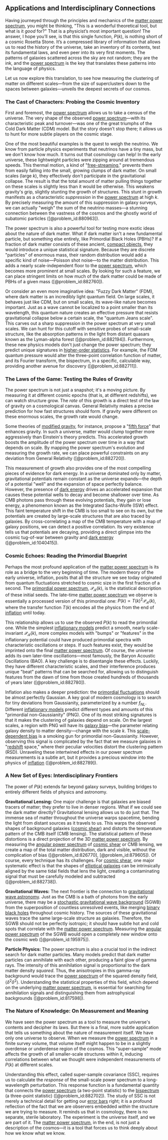 ## Applications and Interdisciplinary Connections

Having journeyed through the principles and mechanics of the [matter power spectrum](@article_id:160913), you might be thinking, "This is a wonderful theoretical tool, but what is it *good* for?" That is a physicist’s most important question! The answer, I hope you’ll see, is that this single function, $P(k)$, is nothing short of a cosmic Rosetta Stone. It’s a compressed library of information that allows us to read the history of the universe, take an inventory of its contents, test its fundamental laws, and even peer into its very first moments. The patterns of galaxies scattered across the sky are not random; they are the ink, and the [power spectrum](@article_id:159502) is the key that translates these patterns into the language of physics.

Let us now explore this translation, to see how measuring the clustering of matter on different scales—from the size of superclusters down to the spaces between galaxies—unveils the deepest secrets of our cosmos.

### The Cast of Characters: Probing the Cosmic Inventory

First and foremost, the [power spectrum](@article_id:159502) allows us to take a census of the universe. The very shape of the observed [power spectrum](@article_id:159502)—with its characteristic peak and turnover—was one of the great triumphs of the Cold Dark Matter (CDM) model. But the story doesn’t stop there; it allows us to hunt for more subtle players on the cosmic stage.

One of the most beautiful examples is the quest to weigh the neutrino. We know from particle physics experiments that neutrinos have a tiny mass, but we don't know how much. It turns out that cosmology can help! In the early universe, these lightweight particles were zipping around at tremendous speeds. This thermal motion, a kind of "[free-streaming](@article_id:159012)," prevents them from easily falling into the small, growing clumps of dark matter. On small scales (large $k$), they effectively don't participate in the gravitational collapse. The result is that the total amount of matter pulling things together on these scales is slightly less than it would be otherwise. This weakens gravity's grip, slightly stunting the growth of structures. This stunt in growth manifests as a characteristic *suppression* in the [power spectrum](@article_id:159502) at high $k$. By precisely measuring the amount of this suppression in galaxy surveys, we can actually "weigh" the sum of the neutrino masses—a stunning connection between the vastness of the cosmos and the ghostly world of subatomic particles ([@problem_id:880963]).

The power spectrum is also a powerful tool for testing more exotic ideas about the nature of dark matter. What if dark matter isn't a new fundamental particle, but something else entirely, like Primordial Black Holes (PBHs)? If a fraction of dark matter consists of these ancient, [compact objects](@article_id:157117), they would introduce a unique statistical signature. Because they are discrete "particles" of enormous mass, their random distribution would add a specific kind of noise—Poisson shot noise—to the matter distribution. This adds a nearly scale-independent floor to the [power spectrum](@article_id:159502), which becomes more prominent at small scales. By looking for such a feature, we can place stringent limits on how much of the dark matter could be made of PBHs of a given mass ([@problem_id:882760]).

Or consider an even more imaginative idea: "Fuzzy Dark Matter" (FDM), where dark matter is an incredibly light quantum field. On large scales, it behaves just like CDM, but on small scales, its wave-like nature becomes important. Just as a wave cannot be localized to a point smaller than its wavelength, this quantum nature creates an effective pressure that resists gravitational collapse below a certain scale, the "quantum Jeans scale". This carves out a sharp suppression in the power spectrum at very small scales. We can hunt for this cutoff with sensitive probes of small-scale structure, like the absorption patterns in the light from distant quasars known as the Lyman-alpha forest ([@problem_id:882194]). Furthermore, these new physics models don't just change the power spectrum; they predict unique signatures in [higher-order statistics](@article_id:192855). For example, the FDM quantum pressure would alter the three-point correlation function of matter, and its Fourier transform, the bispectrum, in a specific, calculable way, providing another avenue for discovery ([@problem_id:882711]).

### The Laws of the Game: Testing the Rules of Gravity

The power spectrum is not just a snapshot; it's a moving picture. By measuring it at different cosmic epochs (that is, at different redshifts), we can watch structure grow. The *rate* of this growth is a direct test of the law of gravity on a cosmological canvas. General Relativity makes a precise prediction for how fast structures should form. If gravity were different on these enormous scales, the growth rate would change.

Some theories of [modified gravity](@article_id:158365), for instance, propose a "[fifth force](@article_id:157032)" that enhances gravity. In such a universe, matter would clump together more aggressively than Einstein's theory predicts. This accelerated growth boosts the amplitude of the power spectrum over time in a way that depends on scale. By mapping the power spectrum's evolution and measuring the growth rate, we can place powerful constraints on any deviation from General Relativity ([@problem_id:882720]).

This measurement of growth also provides one of the most compelling pieces of evidence for dark energy. In a universe dominated only by matter, gravitational potentials remain constant as the universe expands—the depth of a potential "well" and the expansion of space perfectly balance. However, the presence of [dark energy](@article_id:160629) drives an accelerated expansion that causes these potential wells to decay and become shallower over time. As CMB photons pass through these evolving potentials, they gain or lose energy, a phenomenon known as the Integrated Sachs-Wolfe (ISW) effect. This faint temperature shift in the CMB is too small to see on its own, but the potentials are created by large-scale structures that are also traced by galaxies. By cross-correlating a map of the CMB temperature with a map of galaxy positions, we can detect a positive correlation. Its very existence tells us that potentials are decaying, providing a direct glimpse into the cosmic tug-of-war between gravity and [dark energy](@article_id:160629) ([@problem_id:1040415]).

### Cosmic Echoes: Reading the Primordial Blueprint

Perhaps the most profound application of the [matter power spectrum](@article_id:160913) is its role as a bridge to the very beginning of time. The modern theory of the early universe, inflation, posits that all the structure we see today originated from quantum fluctuations stretched to cosmic size in the first fraction of a second. The [primordial power spectrum](@article_id:158846), $\mathcal{P}_{\mathcal{R}}(k)$, is the statistical description of these initial seeds. The late-time [matter power spectrum](@article_id:160913) we observe is essentially a processed version of this primordial one: $P(k) \propto T(k)^2 \mathcal{P}_{\mathcal{R}}(k)$, where the transfer function $T(k)$ encodes all the physics from the end of [inflation](@article_id:160710) until today.

This relationship allows us to use the observed $P(k)$ to read the primordial one. While the simplest [inflationary models](@article_id:160872) predict a smooth, nearly scale-invariant $\mathcal{P}_{\mathcal{R}}(k)$, more complex models with "bumps" or "features" in the inflationary potential could have produced primordial spectra with characteristic oscillations or steps. If such features exist, they would be imprinted onto the final [matter power spectrum](@article_id:160913). Of course, the universe adds its own later-time oscillations—most famously, the Baryon Acoustic Oscillations (BAO). A key challenge is to disentangle these effects. Luckily, they have different characteristic scales, and their interference produces unique "beat" patterns that can be searched for, allowing us to distinguish features from the dawn of time from those created hundreds of thousands of years later ([@problem_id:882780]).

Inflation also makes a deeper prediction: the [primordial fluctuations](@article_id:157972) should be almost perfectly Gaussian. A key goal of modern cosmology is to search for tiny deviations from Gaussianity, parameterized by a number $f_{NL}$. Different [inflationary models](@article_id:160872) predict different types and amounts of this "primordial non-Gaussianity" (PNG). One of its most striking signatures is that it makes the clustering of galaxies depend on scale. On the largest scales, a region with PNG will have its [galaxy bias](@article_id:157019)—the parameter relating galaxy density to matter density—change with the scale $k$. This [scale-dependent bias](@article_id:157714) is a smoking gun for primordial non-Gaussianity. However, observing this signal is complicated by the fact that we measure galaxies in "[redshift](@article_id:159451) space," where their peculiar velocities distort the clustering pattern (RSD). Unraveling these intertwined effects in our power spectrum measurements is a subtle art, but it provides a precious window into the physics of [inflation](@article_id:160710) ([@problem_id:882789]).

### A New Set of Eyes: Interdisciplinary Frontiers

The power of $P(k)$ extends far beyond galaxy surveys, building bridges to entirely different fields of physics and astronomy.

**Gravitational Lensing:** One major challenge is that galaxies are biased tracers of matter; they prefer to live in denser regions. What if we could see the dark matter directly? Gravitational lensing allows us to do just that. The immense sea of matter throughout the universe warps spacetime, bending the light from distant sources as it travels to us. This warps the observed shapes of background galaxies ([cosmic shear](@article_id:157359)) and distorts the temperature pattern of the CMB itself (CMB lensing). The statistical pattern of these distortions is a direct projection of the 3D [matter power spectrum](@article_id:160913). By measuring the [angular power spectrum](@article_id:160631) of [cosmic shear](@article_id:157359) or CMB lensing, we create a map of the total matter distribution, dark and visible, without the complication of bias ([@problem_id:826770], [@problem_id:879605]). Of course, every technique has its challenges. For [cosmic shear](@article_id:157359), one major systematic effect is that the shapes of [elliptical galaxies](@article_id:157759) can be intrinsically aligned by the same tidal fields that lens the light, creating a contaminating signal that must be carefully modeled and subtracted ([@problem_id:882738]).

**Gravitational Waves:** The next frontier is the connection to [gravitational wave astronomy](@article_id:143840). Just as the CMB is a bath of photons from the early universe, there may be a [stochastic gravitational wave background](@article_id:190133) (SGWB) from the superposition of countless unresolved events, like merging [binary black holes](@article_id:263599) throughout cosmic history. The sources of these gravitational waves trace the same large-scale structure as galaxies. Therefore, the SGWB should not be perfectly isotropic; it should have subtle hot and cold spots that correlate with the [matter power spectrum](@article_id:160913). Measuring the [angular power spectrum](@article_id:160631) of the SGWB would open a completely new window onto the cosmic web ([@problem_id:195975]).

**Particle Physics:** The power spectrum is also a crucial tool in the indirect search for dark matter particles. Many models predict that dark matter particles can annihilate with each other, producing a faint glow of gamma rays. The intensity of this annihilation signal is proportional to the dark matter density *squared*. Thus, the anisotropies in this gamma-ray background would trace the [power spectrum](@article_id:159502) of the squared density field, $\langle \delta^2 \delta^2 \rangle$. Understanding the statistical properties of this field, which depend on the underlying [matter power spectrum](@article_id:160913), is essential for searching for annihilation signals and distinguishing them from astrophysical backgrounds ([@problem_id:817598]).

### The Nature of Knowledge: On Measurement and Meaning

We have seen the power spectrum as a tool to measure the universe's contents and decipher its laws. But there is a final, more subtle application that tells us something about the nature of measurement itself. We have only one universe to observe. When we measure the [power spectrum](@article_id:159502) in a finite survey volume, that volume itself might happen to be in a slightly overdense or underdense region of the cosmos. This "super-sample" mode affects the growth of all smaller-scale structures within it, inducing correlations between what we thought were independent measurements of $P(k)$ at different scales.

Understanding this effect, called super-sample covariance (SSC), requires us to calculate the *response* of the small-scale power spectrum to a long-wavelength perturbation. This response function is a fundamental quantity that connects the [power spectrum](@article_id:159502) (a two-point statistic) to the [bispectrum](@article_id:158051) (a three-point statistic) ([@problem_id:882702]). The study of SSC is not merely a technical detail for getting our [error bars](@article_id:268116) right; it is a profound reflection of the fact that we are observers embedded *within* the structure we are trying to measure. It reminds us that in cosmology, there is no separate, sterile laboratory. The experiment is the universe itself, and we are part of it. The [matter power spectrum](@article_id:160913), in the end, is not just a description of the cosmos—it is a tool that forces us to think deeply about how we know what we know.